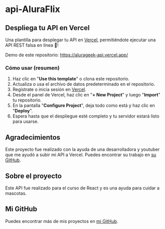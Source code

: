 # api-AluraFlix
## Despliega tu API en Vercel

Una plantilla para desplegar tu API en [Vercel](https://vercel.com), permitiéndote ejecutar una API REST falsa en línea 🐣!

Demo de este repositorio: 
https://alurageek-api.vercel.app/

### Cómo usar (resumen)

1. Haz clic en "**Use this template**" o clona este repositorio.
2. Actualiza o usa el archivo de datos predeterminado en el repositorio.
3. Regístrate o inicia sesión en [Vercel](https://vercel.com).
4. Desde el panel de Vercel, haz clic en "**+ New Project**" y luego "**Import**" tu repositorio.
5. En la pantalla "**Configure Project**", deja todo como está y haz clic en "**Deploy**".
6. Espera hasta que el despliegue esté completo y tu servidor estará listo para usarse.

## Agradecimientos

Este proyecto fue realizado con la ayuda de una desarrolladora y youtuber que me ayudó a subir mi API a Vercel. Puedes encontrar su trabajo en [su GitHub](https://github.com/SofiDevO).

## Sobre el proyecto

Este API fue realizado para el curso de React y es una ayuda para cuidar a mascotas.

## Mi GitHub

Puedes encontrar más de mis proyectos en [mi GitHub](https://github.com/JFVela).
